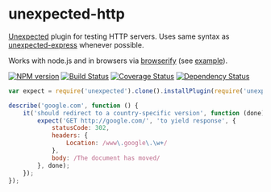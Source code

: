 unexpected-http
===============

[Unexpected](http://github.com/sunesimonsen/unexpected) plugin for testing HTTP servers. Uses same syntax as [unexpected-express](https://github.com/papandreou/unexpected-express) whenever possible.

Works with node.js and in browsers via [browserify](http://browserify.org) (see [example](tests/index.html)).

[![NPM version](https://badge.fury.io/js/unexpected-http.png)](http://badge.fury.io/js/unexpected-http)
[![Build Status](https://travis-ci.org/papandreou/unexpected-http.png)](https://travis-ci.org/papandreou/unexpected-http)
[![Coverage Status](https://coveralls.io/repos/papandreou/unexpected-http/badge.png)](https://coveralls.io/r/papandreou/unexpected-http)
[![Dependency Status](https://david-dm.org/papandreou/unexpected-http.png)](https://david-dm.org/papandreou/unexpectetd-http)

```javascript
var expect = require('unexpected').clone().installPlugin(require('unexpected-http'));

describe('google.com', function () {
    it('should redirect to a country-specific version', function (done) {
        expect('GET http://google.com/', 'to yield response', {
            statusCode: 302,
            headers: {
                Location: /www\.google\.\w+/
            },
            body: /The document has moved/
        }, done);
    });
});
```
